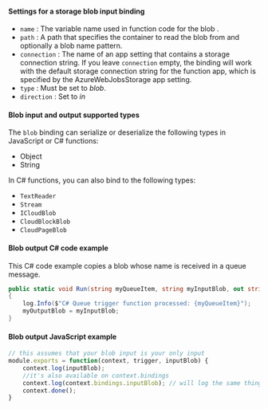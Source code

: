 #### Settings for a storage blob input binding

- `name` : The variable name used in function code for the blob . 
- `path` : A path that specifies the container to read the blob from and optionally a blob name pattern.
- `connection` : The name of an app setting that contains a storage connection string. If you leave `connection` empty, the binding will work with the default storage connection string for the function app, which is specified by the AzureWebJobsStorage app setting.
- `type` : Must be set to *blob*.
- `direction` : Set to *in*

#### Blob input and output supported types

The `blob` binding can serialize or deserialize the following types in JavaScript or C# functions:

* Object
* String

In C# functions, you can also bind to the following types:

* `TextReader`
* `Stream`
* `ICloudBlob`
* `CloudBlockBlob` 
* `CloudPageBlob` 

#### Blob output C# code example

This C# code example copies a blob whose name is received in a queue message.

```csharp
public static void Run(string myQueueItem, string myInputBlob, out string myOutputBlob, TraceWriter log)
{
    log.Info($"C# Queue trigger function processed: {myQueueItem}");
    myOutputBlob = myInputBlob;
}
```

#### Blob output JavaScript example

```JavaScript
// this assumes that your blob input is your only input
module.exports = function(context, trigger, inputBlob) {
    context.log(inputBlob);
    //it's also available on context.bindings
    context.log(context.bindings.inputBlob); // will log the same thing as above
    context.done();
}
```